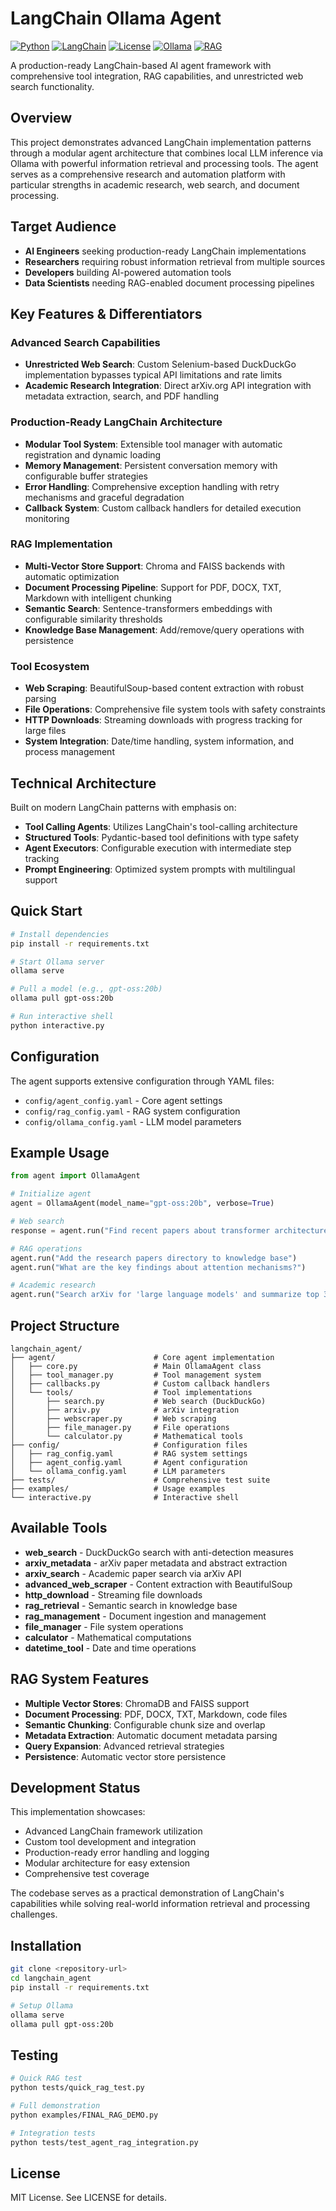 # LangChain Ollama Agent

[![Python](https://img.shields.io/badge/python-3.8+-blue.svg)](https://www.python.org/downloads/)
[![LangChain](https://img.shields.io/badge/langchain-latest-green.svg)](https://python.langchain.com/)
[![License](https://img.shields.io/badge/license-MIT-blue.svg)](LICENSE)
[![Ollama](https://img.shields.io/badge/ollama-powered-orange.svg)](https://ollama.ai/)
[![RAG](https://img.shields.io/badge/RAG-enabled-purple.svg)](#rag-system-features)

A production-ready LangChain-based AI agent framework with comprehensive tool integration, RAG capabilities, and unrestricted web search functionality.

## Overview

This project demonstrates advanced LangChain implementation patterns through a modular agent architecture that combines local LLM inference via Ollama with powerful information retrieval and processing tools. The agent serves as a comprehensive research and automation platform with particular strengths in academic research, web search, and document processing.

## Target Audience

- **AI Engineers** seeking production-ready LangChain implementations
- **Researchers** requiring robust information retrieval from multiple sources
- **Developers** building AI-powered automation tools
- **Data Scientists** needing RAG-enabled document processing pipelines

## Key Features & Differentiators

### Advanced Search Capabilities
- **Unrestricted Web Search**: Custom Selenium-based DuckDuckGo implementation bypasses typical API limitations and rate limits
- **Academic Research Integration**: Direct arXiv.org API integration with metadata extraction, search, and PDF handling

### Production-Ready LangChain Architecture
- **Modular Tool System**: Extensible tool manager with automatic registration and dynamic loading
- **Memory Management**: Persistent conversation memory with configurable buffer strategies  
- **Error Handling**: Comprehensive exception handling with retry mechanisms and graceful degradation
- **Callback System**: Custom callback handlers for detailed execution monitoring

### RAG Implementation
- **Multi-Vector Store Support**: Chroma and FAISS backends with automatic optimization
- **Document Processing Pipeline**: Support for PDF, DOCX, TXT, Markdown with intelligent chunking
- **Semantic Search**: Sentence-transformers embeddings with configurable similarity thresholds
- **Knowledge Base Management**: Add/remove/query operations with persistence

### Tool Ecosystem
- **Web Scraping**: BeautifulSoup-based content extraction with robust parsing
- **File Operations**: Comprehensive file system tools with safety constraints
- **HTTP Downloads**: Streaming downloads with progress tracking for large files
- **System Integration**: Date/time handling, system information, and process management

## Technical Architecture

Built on modern LangChain patterns with emphasis on:
- **Tool Calling Agents**: Utilizes LangChain's tool-calling architecture
- **Structured Tools**: Pydantic-based tool definitions with type safety
- **Agent Executors**: Configurable execution with intermediate step tracking
- **Prompt Engineering**: Optimized system prompts with multilingual support

## Quick Start

```bash
# Install dependencies
pip install -r requirements.txt

# Start Ollama server
ollama serve

# Pull a model (e.g., gpt-oss:20b)
ollama pull gpt-oss:20b

# Run interactive shell
python interactive.py
```

## Configuration

The agent supports extensive configuration through YAML files:
- `config/agent_config.yaml` - Core agent settings
- `config/rag_config.yaml` - RAG system configuration  
- `config/ollama_config.yaml` - LLM model parameters

## Example Usage

```python
from agent import OllamaAgent

# Initialize agent
agent = OllamaAgent(model_name="gpt-oss:20b", verbose=True)

# Web search
response = agent.run("Find recent papers about transformer architectures")

# RAG operations
agent.run("Add the research papers directory to knowledge base")
agent.run("What are the key findings about attention mechanisms?")

# Academic research
agent.run("Search arXiv for 'large language models' and summarize top 3 papers")
```

## Project Structure

```
langchain_agent/
├── agent/                      # Core agent implementation
│   ├── core.py                 # Main OllamaAgent class
│   ├── tool_manager.py         # Tool management system
│   ├── callbacks.py            # Custom callback handlers
│   └── tools/                  # Tool implementations
│       ├── search.py           # Web search (DuckDuckGo)
│       ├── arxiv.py            # arXiv integration
│       ├── webscraper.py       # Web scraping
│       ├── file_manager.py     # File operations
│       └── calculator.py       # Mathematical tools
├── config/                     # Configuration files
│   ├── rag_config.yaml         # RAG system settings
│   ├── agent_config.yaml       # Agent configuration
│   └── ollama_config.yaml      # LLM parameters
├── tests/                      # Comprehensive test suite
├── examples/                   # Usage examples
└── interactive.py              # Interactive shell
```

## Available Tools

- **web_search** - DuckDuckGo search with anti-detection measures
- **arxiv_metadata** - arXiv paper metadata and abstract extraction
- **arxiv_search** - Academic paper search via arXiv API
- **advanced_web_scraper** - Content extraction with BeautifulSoup
- **http_download** - Streaming file downloads
- **rag_retrieval** - Semantic search in knowledge base
- **rag_management** - Document ingestion and management
- **file_manager** - File system operations
- **calculator** - Mathematical computations
- **datetime_tool** - Date and time operations

## RAG System Features

- **Multiple Vector Stores**: ChromaDB and FAISS support
- **Document Processing**: PDF, DOCX, TXT, Markdown, code files
- **Semantic Chunking**: Configurable chunk size and overlap
- **Metadata Extraction**: Automatic document metadata parsing
- **Query Expansion**: Advanced retrieval strategies
- **Persistence**: Automatic vector store persistence

## Development Status

This implementation showcases:
- Advanced LangChain framework utilization
- Custom tool development and integration
- Production-ready error handling and logging
- Modular architecture for easy extension
- Comprehensive test coverage

The codebase serves as a practical demonstration of LangChain's capabilities while solving real-world information retrieval and processing challenges.

## Installation

```bash
git clone <repository-url>
cd langchain_agent
pip install -r requirements.txt

# Setup Ollama
ollama serve
ollama pull gpt-oss:20b
```

## Testing

```bash
# Quick RAG test
python tests/quick_rag_test.py

# Full demonstration
python examples/FINAL_RAG_DEMO.py

# Integration tests
python tests/test_agent_rag_integration.py
```

## License

MIT License. See LICENSE for details.
